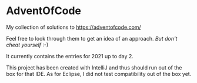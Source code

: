 # AdventOfCode

My collection of solutions to https://adventofcode.com/

Feel free to look through them to get an idea of an approach.
*But don't cheat yourself* :-)

It currently contains the entries for 2021 up to day 2.

This project has been created with IntelliJ and thus should run out of the box for that IDE. As for Eclipse, I did not test compatibility out of the box yet.